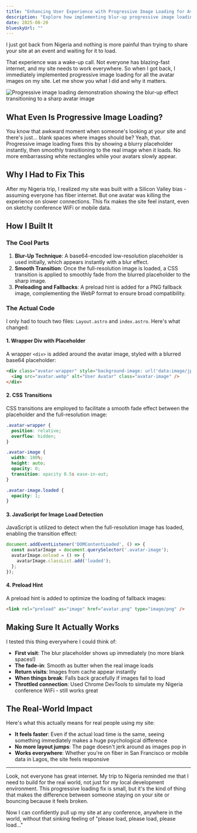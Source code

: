```yaml
---
title: "Enhancing User Experience with Progressive Image Loading for Avatars"
description: "Explore how implementing blur-up progressive image loading for avatar images significantly improves perceived performance and user experience, with technical implementation details and code examples."
date: 2025-08-20
blueskyUrl: ""
---
```


I just got back from Nigeria and nothing is more painful than trying to share your site at an event and waiting for it to load. 

That experience was a wake-up call. Not everyone has blazing-fast internet, and my site needs to work everywhere. So when I got back, I immediately implemented progressive image loading for all the avatar images on my site. Let me show you what I did and why it matters.

![Progressive image loading demonstration showing the blur-up effect transitioning to a sharp avatar image](/progressive-loading-demo.gif)

## What Even Is Progressive Image Loading?

You know that awkward moment when someone's looking at your site and there's just... blank spaces where images should be? Yeah, that. Progressive image loading fixes this by showing a blurry placeholder instantly, then smoothly transitioning to the real image when it loads. No more embarrassing white rectangles while your avatars slowly appear.

## Why I Had to Fix This

After my Nigeria trip, I realized my site was built with a Silicon Valley bias - assuming everyone has fiber internet. But one avatar was killing the experience on slower connections. This fix makes the site feel instant, even on sketchy conference WiFi or mobile data.

## How I Built It

### The Cool Parts

1. **Blur-Up Technique**: A base64-encoded low-resolution placeholder is used initially, which appears instantly with a blur effect.
2. **Smooth Transition**: Once the full-resolution image is loaded, a CSS transition is applied to smoothly fade from the blurred placeholder to the sharp image.
3. **Preloading and Fallbacks**: A preload hint is added for a PNG fallback image, complementing the WebP format to ensure broad compatibility.

### The Actual Code

I only had to touch two files: `Layout.astro` and `index.astro`. Here's what changed:

#### 1. Wrapper Div with Placeholder

A wrapper `<div>` is added around the avatar image, styled with a blurred base64 placeholder:

```html
<div class="avatar-wrapper" style="background-image: url('data:image/jpeg;base64,/9j/4AAQSkZJRgABAQEAAAAAAAD/4Q...');">
  <img src="avatar.webp" alt="User Avatar" class="avatar-image" />
</div>
```

#### 2. CSS Transitions

CSS transitions are employed to facilitate a smooth fade effect between the placeholder and the full-resolution image:

```css
.avatar-wrapper {
  position: relative;
  overflow: hidden;
}

.avatar-image {
  width: 100%;
  height: auto;
  opacity: 0;
  transition: opacity 0.5s ease-in-out;
}

.avatar-image.loaded {
  opacity: 1;
}
```

#### 3. JavaScript for Image Load Detection

JavaScript is utilized to detect when the full-resolution image has loaded, enabling the transition effect:

```javascript
document.addEventListener('DOMContentLoaded', () => {
  const avatarImage = document.querySelector('.avatar-image');
  avatarImage.onload = () => {
    avatarImage.classList.add('loaded');
  };
});
```

#### 4. Preload Hint

A preload hint is added to optimize the loading of fallback images:

```html
<link rel="preload" as="image" href="avatar.png" type="image/png" />
```

## Making Sure It Actually Works

I tested this thing everywhere I could think of:

- **First visit**: The blur placeholder shows up immediately (no more blank spaces!)
- **The fade-in**: Smooth as butter when the real image loads
- **Return visits**: Images from cache appear instantly
- **When things break**: Falls back gracefully if images fail to load
- **Throttled connection**: Used Chrome DevTools to simulate my Nigeria conference WiFi - still works great

## The Real-World Impact

Here's what this actually means for real people using my site:

- **It feels faster**: Even if the actual load time is the same, seeing something immediately makes a huge psychological difference
- **No more layout jumps**: The page doesn't jerk around as images pop in
- **Works everywhere**: Whether you're on fiber in San Francisco or mobile data in Lagos, the site feels responsive

---

Look, not everyone has great internet. My trip to Nigeria reminded me that I need to build for the real world, not just for my local development environment. This progressive loading fix is small, but it's the kind of thing that makes the difference between someone staying on your site or bouncing because it feels broken.

Now I can confidently pull up my site at any conference, anywhere in the world, without that sinking feeling of "please load, please load, please load..."